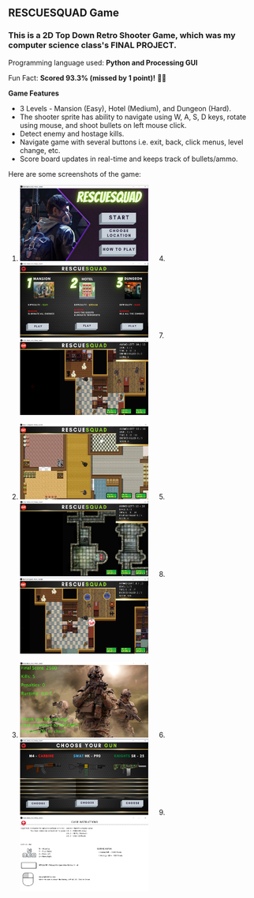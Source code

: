 ## RESCUESQUAD Game

### This is a 2D Top Down Retro Shooter Game, which was my computer science class's FINAL PROJECT.

Programming language used: __Python and Processing GUI__

Fun Fact: __Scored 93.3% (missed by 1 point)!__ 🤷‍♀️

__Game Features__
- 3 Levels - Mansion (Easy), Hotel (Medium), and Dungeon (Hard).
- The shooter sprite has ability to navigate using W, A, S, D keys, rotate using mouse, and shoot bullets on left mouse click.
- Detect enemy and hostage kills.
- Navigate game with several buttons i.e. exit, back, click menus, level change, etc.
- Score board updates in real-time and keeps track of bullets/ammo.

Here are some screenshots of the game:

1. <img src="mainscreen.PNG" width="260"> &emsp; 4. <img src="location.PNG" width="260"> &emsp; 7. <img src="level1.PNG" width="260">

2. <img src="level2.PNG" width="260"> &emsp; 5. <img src="level3.PNG" width="260"> &emsp; 8. <img src="killed.PNG" width="260">

3. <img src="endscreen.PNG" width="260"> &emsp; 6. <img src="gunselect.PNG" width="260"> &emsp; 9. <img src="howtoplay.PNG" width="260">
